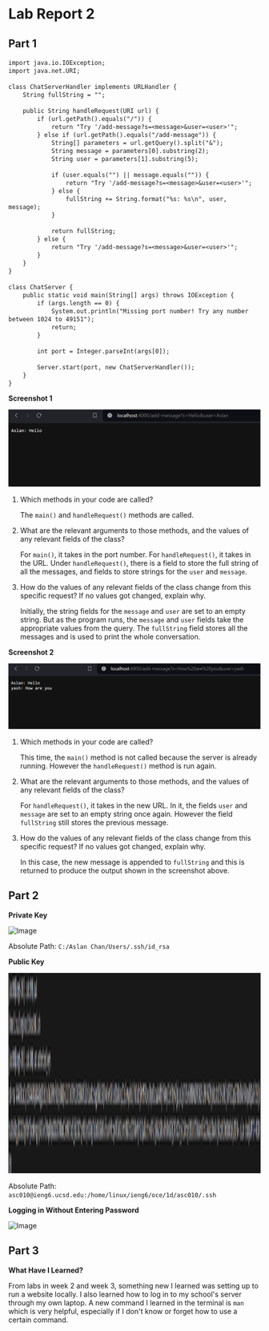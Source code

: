 # **Lab Report 2**

## **Part 1**

```
import java.io.IOException;
import java.net.URI;

class ChatServerHandler implements URLHandler {
    String fullString = "";

    public String handleRequest(URI url) {
        if (url.getPath().equals("/")) {
            return "Try '/add-message?s=<message>&user=<user>'";
        } else if (url.getPath().equals("/add-message")) {
            String[] parameters = url.getQuery().split("&");
            String message = parameters[0].substring(2);
            String user = parameters[1].substring(5);

            if (user.equals("") || message.equals("")) {
                return "Try '/add-message?s=<message>&user=<user>'";
            } else {
                fullString += String.format("%s: %s\n", user, message);
            }

            return fullString;
        } else {
            return "Try '/add-message?s=<message>&user=<user>'";
        }
    }
}

class ChatServer {
    public static void main(String[] args) throws IOException {
        if (args.length == 0) {
            System.out.println("Missing port number! Try any number between 1024 to 49151");
            return;
        }

        int port = Integer.parseInt(args[0]);

        Server.start(port, new ChatServerHandler());
    }
}
```

**Screenshot 1**

![Image](/lab_report_2_ss1.png)

1. Which methods in your code are called?
 
   The `main()` and `handleRequest()` methods are called.

2. What are the relevant arguments to those methods, and the values of any relevant fields of the class?

   For `main()`, it takes in the port number. For `handleRequest()`, it takes in the URL. Under `handleRequest()`, there is a field to store the full string of all the messages, and fields to store strings for the `user` and `message`.

3. How do the values of any relevant fields of the class change from this specific request? If no values got changed, explain why.

   Initially, the string fields for the `message` and `user` are set to an empty string. But as the program runs, the `message` and `user` fields take the appropriate values from the query. The `fullString` field stores all the messages and is used to print the whole conversation.

**Screenshot 2**

![Image](/lab_report_2_ss2.png)

1. Which methods in your code are called?
 
   This time, the `main()` method is not called because the server is already running. However the `handleRequest()` method is run again.

2. What are the relevant arguments to those methods, and the values of any relevant fields of the class?

   For `handleRequest()`, it takes in the new URL. In it, the fields `user` and `message` are set to an empty string once again. However the field `fullString` still stores the previous message.

3. How do the values of any relevant fields of the class change from this specific request? If no values got changed, explain why.

   In this case, the new message is appended to `fullString` and this is returned to produce the output shown in the screenshot above.

## **Part 2**

**Private Key**

![Image](/lab_report_2_ss3.png)

Absolute Path: `C:/Aslan Chan/Users/.ssh/id_rsa`

**Public Key**

<img src="/lab2/lab_report_2_ss4.png" width="800" height="400">

Absolute Path: `asc010@ieng6.ucsd.edu:/home/linux/ieng6/oce/1d/asc010/.ssh`

**Logging in Without Entering Password**

![Image](/lab_report_2_ss5.png)

## **Part 3**

**What Have I Learned?**

From labs in week 2 and week 3, something new I learned was setting up to run a website locally. I also learned how to log in to my school's server through my own laptop. A new command I learned in the terminal is `man` which is very helpful, especially if I don't know or forget how to use a certain command. 
